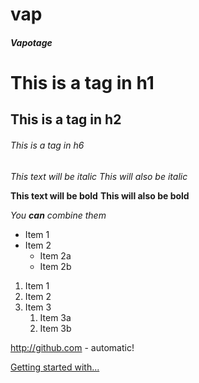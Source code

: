 # vap
##### Vapotage
# This is a tag in h1
## This is a tag in h2
###### This is a tag in h6
*This text will be italic*
_This will also be italic_

**This text will be bold**
__This will also be bold__

_You **can** combine them_  

* Item 1
* Item 2
  * Item 2a
  * Item 2b

1. Item 1
1. Item 2
1. Item 3
   1. Item 3a
   1. Item 3b

http://github.com - automatic!

[Getting started with...](https://docs.github.com/en/free-pro-team@latest/github/writing-on-github/getting-started-with-writing-and-formatting-on-github)
